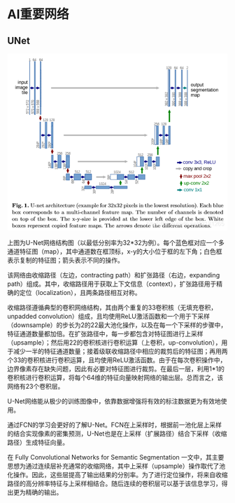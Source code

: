 # AI重要网络

## UNet

![UNet](../../../figures/UNet.png)

上图为U-Net网络结构图（以最低分别率为32\*32为例）。每个蓝色框对应一个多通道特征图（map），其中通道数在框顶标，x-y的大小位于框的左下角；白色框表示复制的特征图；箭头表示不同的操作。

该网络由收缩路径（左边，contracting path）和扩张路径（右边，expanding path）组成。其中，收缩路径用于获取上下文信息（context），扩张路径用于精确的定位（localization），且两条路径相互对称。

收缩路径遵循典型的卷积网络结构，其由两个重复的33卷积核（无填充卷积，unpadded convolution）组成，且均使用ReLU激活函数和一个用于下采样（downsample）的步长为2的22最大池化操作，以及在每一个下采样的步骤中，特征通道数量都加倍。在扩张路径中，每一步都包含对特征图进行上采样（upsample）；然后用22的卷积核进行卷积运算（上卷积，up-convolution），用于减少一半的特征通道数量；接着级联收缩路径中相应的裁剪后的特征图；再用两个33的卷积核进行卷积运算，且均使用ReLU激活函数。由于在每次卷积操作中，边界像素存在缺失问题，因此有必要对特征图进行裁剪。在最后一层，利用1\*1的卷积核进行卷积运算，将每个64维的特征向量映射网络的输出层。总而言之，该网络有23个卷积层。

U-Net网络能从极少的训练图像中，依靠数据增强将有效的标注数据更为有效地使用。

通过FCN的学习会更好的了解U-Net。FCN在上采样时，根据前一池化层上采样的结合实现像素的密集预测，U-Net也是在上采样（扩展路径）结合下采样（收缩路径）生成特征向量。

在 Fully Convolutional Networks for Semantic Segmentation 一文中，其主要思想为通过连续层补充通常的收缩网络，其中上采样（upsample）操作取代了池化操作。因此，这些层提高了输出结果的分别率。为了进行定位操作，将来自收缩路径的高分辨率特征与上采样相结合。随后连续的卷积层可以基于该信息学习，得出更为精确的输出。

